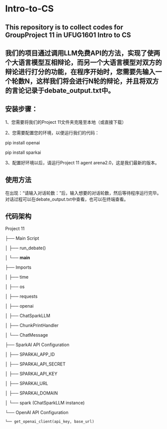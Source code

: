 # Intro-to-CS

## This repository is to collect codes for GroupProject 11 in UFUG1601 Intro to CS

## 我们的项目通过调用LLM免费API的方法，实现了使两个大语言模型互相辩论，而另一个大语言模型对双方的辩论进行打分的功能，在程序开始时，您需要先输入一个轮数N，这样我们将会进行N轮的辩论，并且将双方的言论记录于debate_output.txt中。

## 安装步骤：
1、您需要将我们的Project 11文件夹克隆至本地（或直接下载）

2、您需要配置您的环境，以便运行我们的代码：

pip install openai

pip install sparkai

3、配置好环境以后，请运行Project 11 agent arena2.0，这是我们最新的版本。

## 使用方法
在出现：“请输入对话轮数：”后，输入想要的对话轮数，然后等待程序运行完毕。对话过程可以在debate_output.txt中查看，也可以在终端查看。

## 代码架构
Project 11

├── Main Script

│   ├── run_debate()

│   └── __main__

├── Imports

│   ├── time

│   ├── os

│   ├── requests

│   ├── openai

│   ├── ChatSparkLLM

│   ├── ChunkPrintHandler

│   └── ChatMessage

├── SparkAI API Configuration

│   ├── SPARKAI_APP_ID

│   ├── SPARKAI_API_SECRET

│   ├── SPARKAI_API_KEY

│   ├── SPARKAI_URL

│   ├── SPARKAI_DOMAIN

│   └── spark (ChatSparkLLM instance)

└── OpenAI API Configuration

    └── get_openai_client(api_key, base_url)

